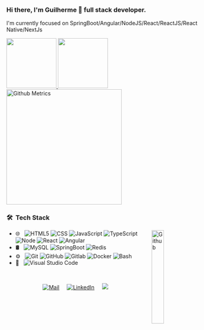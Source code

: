 ### Hi there, I'm Guilherme 👋 full stack developer.
I'm currently focused on SpringBoot/Angular/NodeJS/React/ReactJS/React Native/NextJs

<a href="https://github.com/nogueira-gui">
  <img height="130em" src="https://github-readme-stats.vercel.app/api?username=nogueira-gui&show_icons=true&theme=tokyonight" style"max-width: 100%;" />
  <img height="130em" src="https://github-readme-stats.vercel.app/api/top-langs/?username=nogueira-gui&theme=tokyonight&layout=compact" style"max-width: 100%;" />
  <img height="300em" src="https://metrics.lecoq.io/nogueira-gui" alt="Github Metrics" style"max-width: 100%;>
</a>
                                                                                       
<h3> 🛠 &nbsp;Tech Stack</h3>
<img width="25%" align="right" alt="Github" src="https://media.giphy.com/media/5ndklThG9vUUdTmgMn/giphy.gif" />
                                                                                                            
- 🌐 &nbsp;
  ![HTML5](https://img.shields.io/badge/-HTML5-333333?style=flat&logo=HTML5)
  ![CSS](https://img.shields.io/badge/-CSS-333333?style=flat&logo=CSS3&logoColor=1572B6)
  ![JavaScript](https://img.shields.io/badge/-JavaScript-333333?style=flat&logo=javascript)
  ![TypeScript](https://img.shields.io/badge/-TypeScript-333333?style=flat&logo=typescript)
  ![Node](https://img.shields.io/badge/-Node-333333?style=flat&logo=typescript)
  ![React](https://img.shields.io/badge/-React-333333?style=flat&logo=react)
  ![Angular](https://img.shields.io/badge/-Angular-333333?style=flat&logo=angular&logoColor=B52E31)
- 🛢 &nbsp;
  ![MySQL](https://img.shields.io/badge/-MySQL-333333?style=flat&logo=mysql)
  ![SpringBoot](https://img.shields.io/badge/-SpringBoot-333333?style=flat&logo=springboot)
  ![Redis](https://img.shields.io/badge/-Redis-333333?style=flat&logo=redis)
- ⚙️ &nbsp;
  ![Git](https://img.shields.io/badge/-Git-333333?style=flat&logo=git)
  ![GitHub](https://img.shields.io/badge/-GitHub-333333?style=flat&logo=github)
  ![Gitlab](https://img.shields.io/badge/-Gitlab-333333?style=flat&logo=gitlab)
  ![Docker](https://img.shields.io/badge/-docker-333333?style=flat&logo=docker)
  ![Bash](https://img.shields.io/badge/-Terminal-333333?style=flat&logo=powershell)
- 🔧 &nbsp;
  ![Visual Studio Code](https://img.shields.io/badge/-Visual%20Studio%20Code-333333?style=flat&logo=visual-studio-code&logoColor=007ACC)
  
<br/>
<p align="center">
  <a href="mailto:gui.r13@hotmail.com" target="_blank"><img src="https://img.shields.io/badge/-Gmail-%23333?style=for-the-badge&logo=gmail&logoColor=white" alt="Mail"></a> &nbsp; &nbsp;
  <a href="https://www.linkedin.com/in/guilherme-nogueira-6a310096/" target="_blank"><img src="https://img.shields.io/badge/-LinkedIn-%230077B5?style=for-the-badge&logo=linkedin&logoColor=white" alt="LinkedIn"></a> &nbsp; &nbsp;
  <a href="https://instagram.com/gui.r13" target="_blank"><img src="https://img.shields.io/badge/-Instagram-%23E4405F?style=for-the-badge&logo=instagram&logoColor=white"></a> &nbsp; &nbsp;
</p>
<!--
**nogueira-gui/nogueira-gui** is a ✨ _special_ ✨ repository because its `README.md` (this file) appears on your GitHub profile.

Here are some ideas to get you started:

- 🔭 I’m currently working on ...
- 🌱 I’m currently learning ...
- 👯 I’m looking to collaborate on ...
- 🤔 I’m looking for help with ...
- 💬 Ask me about ...
- 📫 How to reach me: ...
- 😄 Pronouns: ...
- ⚡ Fun fact: ...
-->
